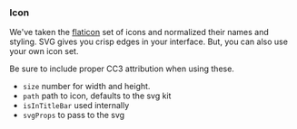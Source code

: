 ### Icon
We've taken the [flaticon](http://www.flaticon.com/packs/ios7-set-lined-1)
set of icons and normalized their names and styling. SVG gives you
crisp edges in your interface. But, you can also use your own icon set.

Be sure to include proper CC3 attribution when using these.

- `size` number for width and height.
- `path` path to icon, defaults to the svg kit
- `isInTitleBar` used internally
- `svgProps` to pass to the svg
